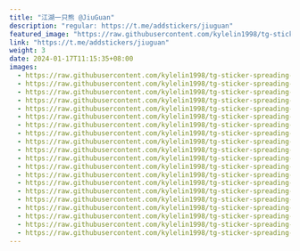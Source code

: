 ```yaml
---
title: "江湖一只熊 @JiuGuan"
description: "regular: https://t.me/addstickers/jiuguan"
featured_image: "https://raw.githubusercontent.com/kylelin1998/tg-sticker-spreading-worldwide-images/main/img/c6fb5002-aae8-40ce-b72f-817ef3d86eb0.jpg"
link: "https://t.me/addstickers/jiuguan"
weight: 3
date: 2024-01-17T11:15:35+08:00
images:
  - https://raw.githubusercontent.com/kylelin1998/tg-sticker-spreading-worldwide-images/main/img/c6fb5002-aae8-40ce-b72f-817ef3d86eb0.jpg
  - https://raw.githubusercontent.com/kylelin1998/tg-sticker-spreading-worldwide-images/main/img/1952720e-ea7e-4d23-9333-b877771b4f43.jpg
  - https://raw.githubusercontent.com/kylelin1998/tg-sticker-spreading-worldwide-images/main/img/6c2dfe75-9f89-4fe0-941d-eeee50f9a986.jpg
  - https://raw.githubusercontent.com/kylelin1998/tg-sticker-spreading-worldwide-images/main/img/395e9784-b626-42ea-ac25-1072bb2ae00f.jpg
  - https://raw.githubusercontent.com/kylelin1998/tg-sticker-spreading-worldwide-images/main/img/70613965-c52f-4b48-9fec-91d12fc071c9.jpg
  - https://raw.githubusercontent.com/kylelin1998/tg-sticker-spreading-worldwide-images/main/img/41304bc0-0aab-4009-8d6a-8c6bb344e3ba.jpg
  - https://raw.githubusercontent.com/kylelin1998/tg-sticker-spreading-worldwide-images/main/img/3b584ab8-37d8-40e3-9a90-60af8a331c11.jpg
  - https://raw.githubusercontent.com/kylelin1998/tg-sticker-spreading-worldwide-images/main/img/72d6aa39-46ef-42e6-86e6-2980f1e0beb5.jpg
  - https://raw.githubusercontent.com/kylelin1998/tg-sticker-spreading-worldwide-images/main/img/9b18ea1c-d9a2-4717-b424-f3d4df9dbf6b.jpg
  - https://raw.githubusercontent.com/kylelin1998/tg-sticker-spreading-worldwide-images/main/img/4641a5cc-0e2b-4623-8a5e-bb88184f68c4.jpg
  - https://raw.githubusercontent.com/kylelin1998/tg-sticker-spreading-worldwide-images/main/img/ce2d9653-d23b-4cf7-8621-f3c95f3eb3c2.jpg
  - https://raw.githubusercontent.com/kylelin1998/tg-sticker-spreading-worldwide-images/main/img/682b62cf-21ff-4fc0-b2db-f531bda995bc.jpg
  - https://raw.githubusercontent.com/kylelin1998/tg-sticker-spreading-worldwide-images/main/img/6c2a6c09-2a8d-4f51-a9fc-a9a80ab80f77.jpg
  - https://raw.githubusercontent.com/kylelin1998/tg-sticker-spreading-worldwide-images/main/img/12a6121d-371b-44ec-9f35-b54af32ef1e2.jpg
  - https://raw.githubusercontent.com/kylelin1998/tg-sticker-spreading-worldwide-images/main/img/11aa144a-9e42-43a5-977c-6697712272dc.jpg
  - https://raw.githubusercontent.com/kylelin1998/tg-sticker-spreading-worldwide-images/main/img/89ecc6c6-e5c4-43b2-9d50-9dfbf7cb0eda.jpg
  - https://raw.githubusercontent.com/kylelin1998/tg-sticker-spreading-worldwide-images/main/img/ddcb7ee5-a846-443b-8ac9-f70c4f1cb19b.jpg
  - https://raw.githubusercontent.com/kylelin1998/tg-sticker-spreading-worldwide-images/main/img/368def6b-7810-4eaf-b8e3-63a8c0358a05.jpg
  - https://raw.githubusercontent.com/kylelin1998/tg-sticker-spreading-worldwide-images/main/img/7af2d22f-1950-4351-a1f2-e0243e4b525e.jpg
  - https://raw.githubusercontent.com/kylelin1998/tg-sticker-spreading-worldwide-images/main/img/be400926-6844-4636-93d4-c0f5abe67ec5.jpg
---
```

